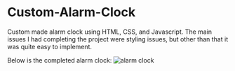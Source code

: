 # Custom-Alarm-Clock
Custom made alarm clock using HTML, CSS, and Javascript.
The main issues I had completing the project were styling issues, but other than that it was quite easy to implement.

Below is the completed alarm clock:
![alarm clock](https://user-images.githubusercontent.com/94202784/177236894-e7271229-6809-49f1-9a65-d3e6bf1a051e.png)
